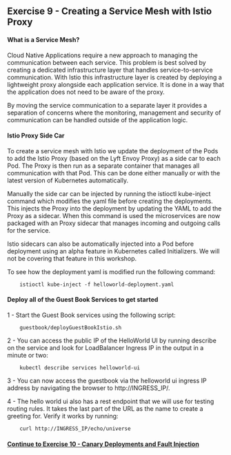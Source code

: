 ## Exercise 9 - Creating a Service Mesh with Istio Proxy

#### What is a Service Mesh?

Cloud Native Applications require a new approach to managing the communication between each service.  This problem is best solved by creating a dedicated infrastructure layer that handles service-to-service communication. With Istio this infrastructure layer is created by deploying a lightweight proxy alongside each application service.  It is done in a way that the application does not need to be aware of the proxy.

By moving the service communication to a separate layer it provides a separation of concerns where the monitoring, management and security of communication can be handled outside of the application logic.

#### Istio Proxy Side Car

To create a service mesh with Istio we update the deployment of the Pods to add the Istio Proxy (based on the Lyft Envoy Proxy) as a side car to each Pod.  The Proxy is then run as a separate container that manages all communication with that Pod.  This can be done either manually or with the latest version of Kubernetes automatically.

Manually the side car can be injected by running the istioctl kube-inject command which modifies the yaml file before creating the deployments.  This injects the Proxy into the deployment by updating the YAML to add the Proxy as a sidecar.  When this command is used the microservices are now packaged with an Proxy sidecar that manages incoming and outgoing calls for the service.  

Istio sidecars can also be automatically injected into a Pod before deployment using an alpha feature in Kubernetes called Initializers.  We will not be covering that feature in this workshop.

To see how the deployment yaml is modified run the following command:

```
    istioctl kube-inject -f helloworld-deployment.yaml
```

#### Deploy all of the Guest Book Services to get started

1 - Start the Guest Book services using the following script:

```
    guestbook/deployGuestBookIstio.sh
```

2 - You can access the public IP of the HelloWorld UI by running describe on the service and look for LoadBalancer Ingress IP in the output in a minute or two:

```
    kubectl describe services helloworld-ui
```

3 - You can now access the guestbook via the helloworld ui ingress IP address by navigating the browser to http://INGRESS_IP/.

4 - The hello world ui also has a rest endpoint that we will use for testing routing rules.  It takes the last part of the URL as the name to create a greeting for.  Verify it works by running:

```
    curl http://INGRESS_IP/echo/universe
```

#### [Continue to Exercise 10 - Canary Deployments and Fault Injection](../exercise-10/README.md)
